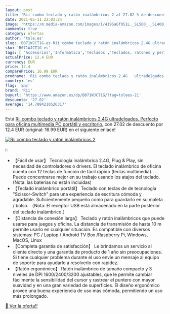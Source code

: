 ```yaml
---
layout: post
title: 'Rii combo teclado y ratón inalámbricos 2 al 27.02 % de descuento'
date: 2021-05-11 22:03:24
image: 'https://m.media-amazon.com/images/I/419SaGf0S1L._SL500_._SL400_.jpg'
comments: true
category: ofertas
author: 'tole.es'
slug: 'B071WJCT1G-es Rii combo teclado y ratón inalámbricos 2.4G ultradelgados....'
sku: 'B071WJCT1G-es'
tags: [ 'Accesorios','Informática','Teclados','Teclados, ratones y periféricos de entrada','ratón','rii','teclado', ]
actualPrice: 12.4 EUR
currency: EUR
price: 12.4
comparePrice: 16.99 EUR
prodname: 'Rii combo teclado y ratón inalámbricos 2.4G   ultradelgados. Perfecto para oficina  multimedia  PC portátil y escritorio.'
country: 'es'
flag: '🇪🇸'
brand: 'Rii'
buyurl: 'https://www.amazon.es/dp/B071WJCT1G/?tag=tolees-21'
descuento: '27.02'
average: '14.7084210526317'
---
```


Está [Rii combo teclado y ratón inalámbricos 2.4G   ultradelgados. Perfecto para oficina  multimedia  PC portátil y escritorio.](https://www.amazon.es/dp/B071WJCT1G/?tag=tolees-21) con 27.02 de descuento por 12.4 EUR (original: 16.99 EUR) en el siguiente enlace!

[![Rii combo teclado y ratón inalámbricos 2](https://m.media-amazon.com/images/I/419SaGf0S1L._SL500_._SL400_.jpg)](https://www.amazon.es/dp/B071WJCT1G/?tag=tolees-21)

ℹ️:

- 【Fácil de usar】 Tecnología inalámbrica 2.4G, Plug & Play, sin necesidad de controladores o drivers. El teclado inalámbrico de oficina cuenta con 12 teclas de función de fácil rápido (teclas multimedia). Puede concentrarse mejor en su trabajo usando los atajos del teclado. (Nota: las baterías no están incluidas)
- 【Teclado inalámbrico portátil】 Teclado con teclas de de tecnología "Scissor-Switch" para una experiencia de escritura cómoda y agradable. Suficientemente pequeño como para guardarlo en su maleta / bolso. （Nota: El receptor USB está almacenado en la parte posterior del teclado inalámbrico.）
- 【Distancia de conexión larga】 Teclado y ratón inalámbricos que puede usarse para juegos y oficina. La distancia de transmisión de hasta 10 m permite usarlo en cualquier situación. Es compatible con diversos sistemas: PC / Laptop / Android TV Box /Raspberry Pi, Windows, MacOS, Linux
- 【Completa garantía de satisfacción】 Le brindamos un servicio al cliente directo y una garantía de producto de 1 año sin preocupaciones. Si tiene cualquier problema durante el uso envíe un mensaje al equipo de soporte para ayudarlo a resolverlo con rapidez.
- 【Ratón ergonómico】 Ratón inalámbrico de tamaño compacto y 3 niveles de DPI 1600/2400/3200 ajustables, que le permite cambiar fácilmente la sensibilidad del cursor y rastrear el puntero con mayor suavidad y en una gran variedad de superficies. El diseño ergonómico provee una buena experiencia de uso más cómoda, permitiendo un uso más prolongado.

[🛒 Ver la oferta!!](https://www.amazon.es/dp/B071WJCT1G/?tag=tolees-21)
